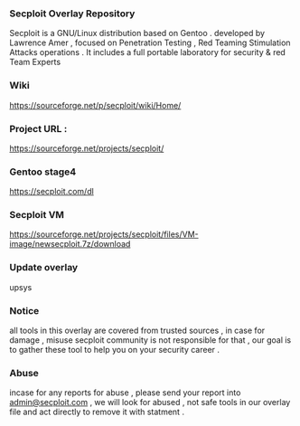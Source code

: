 ### Secploit Overlay Repository 
Secploit is a GNU/Linux distribution based on Gentoo . developed by Lawrence Amer , focused on Penetration Testing , Red Teaming Stimulation Attacks operations . 
It includes a full portable laboratory for security & red Team Experts

### Wiki 
https://sourceforge.net/p/secploit/wiki/Home/

### Project URL : 
https://sourceforge.net/projects/secploit/

### Gentoo stage4 
https://secploit.com/dl

### Secploit VM 
https://sourceforge.net/projects/secploit/files/VM-image/newsecploit.7z/download

### Update overlay 
upsys


### Notice 
all tools in this overlay are covered from trusted sources , in case for damage , misuse secploit community is not responsible for that ,
our goal is to gather these tool to help you on your security career . 

### Abuse 
incase for any reports for abuse , please send your report into admin@secploit.com , we will look for abused , not safe tools in our overlay file 
and act directly to remove it with statment . 


